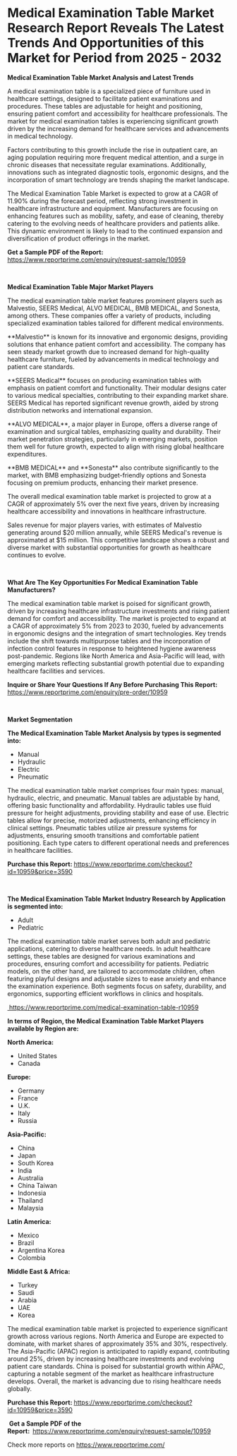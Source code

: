 <p><h1>Medical Examination Table Market Research Report Reveals The Latest Trends And Opportunities of this Market for Period from 2025 - 2032</h1></p><p><strong>Medical Examination Table Market Analysis and Latest Trends</strong></p>
<p><p>A medical examination table is a specialized piece of furniture used in healthcare settings, designed to facilitate patient examinations and procedures. These tables are adjustable for height and positioning, ensuring patient comfort and accessibility for healthcare professionals. The market for medical examination tables is experiencing significant growth driven by the increasing demand for healthcare services and advancements in medical technology.</p><p>Factors contributing to this growth include the rise in outpatient care, an aging population requiring more frequent medical attention, and a surge in chronic diseases that necessitate regular examinations. Additionally, innovations such as integrated diagnostic tools, ergonomic designs, and the incorporation of smart technology are trends shaping the market landscape. </p><p>The Medical Examination Table Market is expected to grow at a CAGR of 11.90% during the forecast period, reflecting strong investment in healthcare infrastructure and equipment. Manufacturers are focusing on enhancing features such as mobility, safety, and ease of cleaning, thereby catering to the evolving needs of healthcare providers and patients alike. This dynamic environment is likely to lead to the continued expansion and diversification of product offerings in the market.</p></p>
<p><strong>Get a Sample PDF of the Report:&nbsp;</strong> <a href="https://www.reportprime.com/enquiry/request-sample/10959?utm_campaign=3183&utm_medium=2&utm_source=Github&utm_content=ia&utm_term=20032025&utm_id=medical-examination-table">https://www.reportprime.com/enquiry/request-sample/10959</a></p>
<p>&nbsp;</p>
<p><strong>Medical Examination Table Major Market Players</strong></p>
<p><p>The medical examination table market features prominent players such as Malvestio, SEERS Medical, ALVO MEDICAL, BMB MEDICAL, and Sonesta, among others. These companies offer a variety of products, including specialized examination tables tailored for different medical environments.</p><p>**Malvestio** is known for its innovative and ergonomic designs, providing solutions that enhance patient comfort and accessibility. The company has seen steady market growth due to increased demand for high-quality healthcare furniture, fueled by advancements in medical technology and patient care standards.</p><p>**SEERS Medical** focuses on producing examination tables with emphasis on patient comfort and functionality. Their modular designs cater to various medical specialties, contributing to their expanding market share. SEERS Medical has reported significant revenue growth, aided by strong distribution networks and international expansion.</p><p>**ALVO MEDICAL**, a major player in Europe, offers a diverse range of examination and surgical tables, emphasizing quality and durability. Their market penetration strategies, particularly in emerging markets, position them well for future growth, expected to align with rising global healthcare expenditures.</p><p>**BMB MEDICAL** and **Sonesta** also contribute significantly to the market, with BMB emphasizing budget-friendly options and Sonesta focusing on premium products, enhancing their market presence. </p><p>The overall medical examination table market is projected to grow at a CAGR of approximately 5% over the next five years, driven by increasing healthcare accessibility and innovations in healthcare infrastructure. </p><p>Sales revenue for major players varies, with estimates of Malvestio generating around $20 million annually, while SEERS Medical's revenue is approximated at $15 million. This competitive landscape shows a robust and diverse market with substantial opportunities for growth as healthcare continues to evolve.</p></p>
<p>&nbsp;</p>
<p><strong>What Are The Key Opportunities For Medical Examination Table Manufacturers?</strong></p>
<p><p>The medical examination table market is poised for significant growth, driven by increasing healthcare infrastructure investments and rising patient demand for comfort and accessibility. The market is projected to expand at a CAGR of approximately 5% from 2023 to 2030, fueled by advancements in ergonomic designs and the integration of smart technologies. Key trends include the shift towards multipurpose tables and the incorporation of infection control features in response to heightened hygiene awareness post-pandemic. Regions like North America and Asia-Pacific will lead, with emerging markets reflecting substantial growth potential due to expanding healthcare facilities and services.</p></p>
<p><strong>Inquire or Share Your Questions If Any Before Purchasing This Report:</strong> <a href="https://www.reportprime.com/enquiry/pre-order/10959?utm_campaign=3183&utm_medium=2&utm_source=Github&utm_content=ia&utm_term=20032025&utm_id=medical-examination-table">https://www.reportprime.com/enquiry/pre-order/10959</a></p>
<p>&nbsp;</p>
<p><strong>Market Segmentation</strong></p>
<p><strong>The Medical Examination Table Market Analysis by types is segmented into:</strong></p>
<p><ul><li>Manual</li><li>Hydraulic</li><li>Electric</li><li>Pneumatic</li></ul></p>
<p><p>The medical examination table market comprises four main types: manual, hydraulic, electric, and pneumatic. Manual tables are adjustable by hand, offering basic functionality and affordability. Hydraulic tables use fluid pressure for height adjustments, providing stability and ease of use. Electric tables allow for precise, motorized adjustments, enhancing efficiency in clinical settings. Pneumatic tables utilize air pressure systems for adjustments, ensuring smooth transitions and comfortable patient positioning. Each type caters to different operational needs and preferences in healthcare facilities.</p></p>
<p><strong>Purchase this Report:&nbsp;</strong><a href="https://www.reportprime.com/checkout?id=10959&price=3590&utm_campaign=3183&utm_medium=2&utm_source=Github&utm_content=ia&utm_term=20032025&utm_id=medical-examination-table">https://www.reportprime.com/checkout?id=10959&price=3590</a></p>
<p>&nbsp;</p>
<p><strong>The Medical Examination Table Market Industry Research by Application is segmented into:</strong></p>
<p><ul><li>Adult</li><li>Pediatric</li></ul></p>
<p><p>The medical examination table market serves both adult and pediatric applications, catering to diverse healthcare needs. In adult healthcare settings, these tables are designed for various examinations and procedures, ensuring comfort and accessibility for patients. Pediatric models, on the other hand, are tailored to accommodate children, often featuring playful designs and adjustable sizes to ease anxiety and enhance the examination experience. Both segments focus on safety, durability, and ergonomics, supporting efficient workflows in clinics and hospitals.</p></p>
<p><a href="https://www.reportprime.com/medical-examination-table-r10959?utm_campaign=3183&utm_medium=2&utm_source=Github&utm_content=ia&utm_term=20032025&utm_id=medical-examination-table">&nbsp;https://www.reportprime.com/medical-examination-table-r10959</a></p>
<p><strong>In terms of Region, the Medical Examination Table Market Players available by Region are:</strong></p>
<p>
    <p> <strong> North America: </strong>
        <ul>
            <li>United States</li>
            <li>Canada</li>
        </ul>
        </p> 
    <p> <strong> Europe: </strong>
        <ul>
            <li>Germany</li>
            <li>France</li>
            <li>U.K.</li>
            <li>Italy</li>
            <li>Russia</li>
        </ul>
        </p> 
    <p> <strong> Asia-Pacific: </strong>
        <ul>
            <li>China</li>
            <li>Japan</li>
            <li>South Korea</li>
            <li>India</li>
            <li>Australia</li>
            <li>China Taiwan</li>
            <li>Indonesia</li>
            <li>Thailand</li>
            <li>Malaysia</li>
        </ul>
        </p> 
    <p> <strong> Latin America: </strong>
        <ul>
            <li>Mexico</li>
            <li>Brazil</li>
            <li>Argentina Korea</li>
            <li>Colombia</li>
        </ul>
        </p> 
    <p> <strong> Middle East & Africa: </strong>
        <ul>
            <li>Turkey</li>
            <li>Saudi</li>
            <li>Arabia</li>
            <li>UAE</li>
            <li>Korea</li>
        </ul>
    </p>
    </p>
<p><p>The medical examination table market is projected to experience significant growth across various regions. North America and Europe are expected to dominate, with market shares of approximately 35% and 30%, respectively. The Asia-Pacific (APAC) region is anticipated to rapidly expand, contributing around 25%, driven by increasing healthcare investments and evolving patient care standards. China is poised for substantial growth within APAC, capturing a notable segment of the market as healthcare infrastructure develops. Overall, the market is advancing due to rising healthcare needs globally.</p></p>
<p><strong>Purchase this Report: </strong><a href="https://www.reportprime.com/checkout?id=10959&price=3590&utm_campaign=3183&utm_medium=2&utm_source=Github&utm_content=ia&utm_term=20032025&utm_id=medical-examination-table">https://www.reportprime.com/checkout?id=10959&price=3590</a></p>
<p>&nbsp;<strong>Get a Sample PDF of the Report:&nbsp;&nbsp;</strong><a href="https://www.reportprime.com/enquiry/request-sample/10959?utm_campaign=3183&utm_medium=2&utm_source=Github&utm_content=ia&utm_term=20032025&utm_id=medical-examination-table">https://www.reportprime.com/enquiry/request-sample/10959</a></p>
<p><strong></strong></p>
<p>Check more reports on <a href="https://www.reportprime.com/?utm_campaign=3183&utm_medium=2&utm_source=Github&utm_content=ia&utm_term=20032025&utm_id=medical-examination-table">https://www.reportprime.com/</a></p>